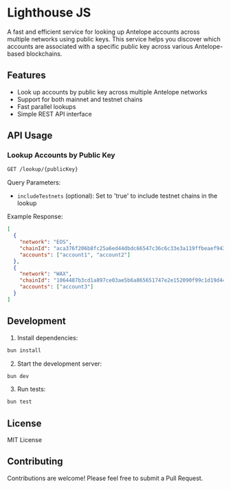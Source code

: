 # Lighthouse JS

A fast and efficient service for looking up Antelope accounts across multiple networks using public keys. This service helps you discover which accounts are associated with a specific public key across various Antelope-based blockchains.

## Features

- Look up accounts by public key across multiple Antelope networks
- Support for both mainnet and testnet chains
- Fast parallel lookups
- Simple REST API interface

## API Usage

### Lookup Accounts by Public Key

```bash
GET /lookup/{publicKey}
```

Query Parameters:
- `includeTestnets` (optional): Set to 'true' to include testnet chains in the lookup

Example Response:
```json
[
  {
    "network": "EOS",
    "chainId": "aca376f206b8fc25a6ed44dbdc66547c36c6c33e3a119ffbeaef943642f0e906",
    "accounts": ["account1", "account2"]
  },
  {
    "network": "WAX",
    "chainId": "1064487b3cd1a897ce03ae5b6a865651747e2e152090f99c1d19d44e01aea5a4",
    "accounts": ["account3"]
  }
]
```

## Development

1. Install dependencies:
```bash
bun install
```

2. Start the development server:
```bash
bun dev
```

3. Run tests:
```bash
bun test
```

## License

MIT License

## Contributing

Contributions are welcome! Please feel free to submit a Pull Request.
